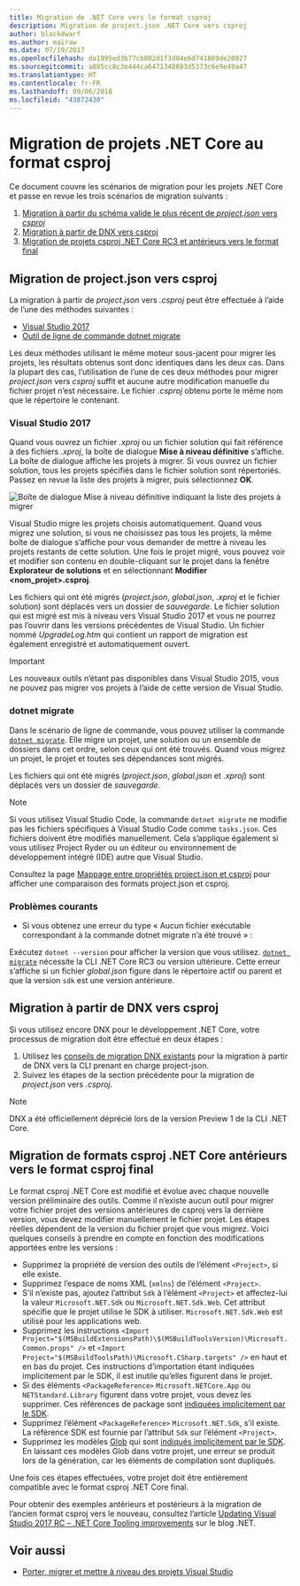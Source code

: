 ```yaml
---
title: Migration de .NET Core vers le format csproj
description: Migration de project.json .NET Core vers csproj
author: blackdwarf
ms.author: mairaw
ms.date: 07/19/2017
ms.openlocfilehash: da1995ed3b77cb802d1f3d04e6d741809de20927
ms.sourcegitcommit: a885cc8c3e444ca6471348893d5373c6e9e49a47
ms.translationtype: HT
ms.contentlocale: fr-FR
ms.lasthandoff: 09/06/2018
ms.locfileid: "43872430"
---
```

# <a name="migrating-net-core-projects-to-the-csproj-format"></a>Migration de projets .NET Core au format csproj

Ce document couvre les scénarios de migration pour les projets .NET Core et passe en revue les trois scénarios de migration suivants :

1. [Migration à partir du schéma valide le plus récent de *project.json* vers *csproj*](#migration-from-projectjson-to-csproj)
2. [Migration à partir de DNX vers csproj](#migration-from-dnx-to-csproj)
3. [Migration de projets csproj .NET Core RC3 et antérieurs vers le format final](#migration-from-earlier-net-core-csproj-formats-to-rtm-csproj)

## <a name="migration-from-projectjson-to-csproj"></a>Migration de project.json vers csproj

La migration à partir de *project.json* vers *.csproj* peut être effectuée à l’aide de l’une des méthodes suivantes :

- [Visual Studio 2017](#visual-studio-2017)
- [Outil de ligne de commande dotnet migrate](#dotnet-migrate)

Les deux méthodes utilisant le même moteur sous-jacent pour migrer les projets, les résultats obtenus sont donc identiques dans les deux cas. Dans la plupart des cas, l’utilisation de l’une de ces deux méthodes pour migrer *project.json* vers *csproj* suffit et aucune autre modification manuelle du fichier projet n’est nécessaire. Le fichier *.csproj* obtenu porte le même nom que le répertoire le contenant.

### <a name="visual-studio-2017"></a>Visual Studio 2017

Quand vous ouvrez un fichier *.xproj* ou un fichier solution qui fait référence à des fichiers *.xproj*, la boîte de dialogue **Mise à niveau définitive** s’affiche. La boîte de dialogue affiche les projets à migrer.
Si vous ouvrez un fichier solution, tous les projets spécifiés dans le fichier solution sont répertoriés. Passez en revue la liste des projets à migrer, puis sélectionnez **OK**.

![Boîte de dialogue Mise à niveau définitive indiquant la liste des projets à migrer](media/one-way-upgrade.jpg)

Visual Studio migre les projets choisis automatiquement. Quand vous migrez une solution, si vous ne choisissez pas tous les projets, la même boîte de dialogue s’affiche pour vous demander de mettre à niveau les projets restants de cette solution. Une fois le projet migré, vous pouvez voir et modifier son contenu en double-cliquant sur le projet dans la fenêtre **Explorateur de solutions** et en sélectionnant **Modifier \<nom_projet>.csproj**.

Les fichiers qui ont été migrés (*project.json*, *global.json*, *.xproj* et le fichier solution) sont déplacés vers un dossier de *sauvegarde*. Le fichier solution qui est migré est mis à niveau vers Visual Studio 2017 et vous ne pourrez pas l’ouvrir dans les versions précédentes de Visual Studio.
Un fichier nommé *UpgradeLog.htm* qui contient un rapport de migration est également enregistré et automatiquement ouvert.

> [!IMPORTANT]
> Les nouveaux outils n’étant pas disponibles dans Visual Studio 2015, vous ne pouvez pas migrer vos projets à l’aide de cette version de Visual Studio.

### <a name="dotnet-migrate"></a>dotnet migrate

Dans le scénario de ligne de commande, vous pouvez utiliser la commande [`dotnet migrate`](../tools/dotnet-migrate.md). Elle migre un projet, une solution ou un ensemble de dossiers dans cet ordre, selon ceux qui ont été trouvés.
Quand vous migrez un projet, le projet et toutes ses dépendances sont migrés.

Les fichiers qui ont été migrés (*project.json*, *global.json* et *.xproj*) sont déplacés vers un dossier de *sauvegarde*.

> [!NOTE]
> Si vous utilisez Visual Studio Code, la commande `dotnet migrate` ne modifie pas les fichiers spécifiques à Visual Studio Code comme `tasks.json`. Ces fichiers doivent être modifiés manuellement.
> Cela s’applique également si vous utilisez Project Ryder ou un éditeur ou environnement de développement intégré (IDE) autre que Visual Studio.

Consultez la page [Mappage entre propriétés project.json et csproj](../tools/project-json-to-csproj.md) pour afficher une comparaison des formats project.json et csproj.

### <a name="common-issues"></a>Problèmes courants

- Si vous obtenez une erreur du type « Aucun fichier exécutable correspondant à la commande dotnet migrate n’a été trouvé » :

Exécutez `dotnet --version` pour afficher la version que vous utilisez. [`dotnet migrate`](../tools/dotnet-migrate.md) nécessite la CLI .NET Core RC3 ou version ultérieure.
Cette erreur s’affiche si un fichier *global.json* figure dans le répertoire actif ou parent et que la version `sdk` est une version antérieure.

## <a name="migration-from-dnx-to-csproj"></a>Migration à partir de DNX vers csproj

Si vous utilisez encore DNX pour le développement .NET Core, votre processus de migration doit être effectué en deux étapes :

1. Utilisez les [conseils de migration DNX existants](from-dnx.md) pour la migration à partir de DNX vers la CLI prenant en charge project-json.
2. Suivez les étapes de la section précédente pour la migration de *project.json* vers *.csproj*.  

> [!NOTE]
> DNX a été officiellement déprécié lors de la version Preview 1 de la CLI .NET Core.

## <a name="migration-from-earlier-net-core-csproj-formats-to-rtm-csproj"></a>Migration de formats csproj .NET Core antérieurs vers le format csproj final

Le format csproj .NET Core est modifié et évolue avec chaque nouvelle version préliminaire des outils. Comme il n’existe aucun outil pour migrer votre fichier projet des versions antérieures de csproj vers la dernière version, vous devez modifier manuellement le fichier projet. Les étapes réelles dépendent de la version du fichier projet que vous migrez. Voici quelques conseils à prendre en compte en fonction des modifications apportées entre les versions :

* Supprimez la propriété de version des outils de l’élément `<Project>`, si elle existe.
* Supprimez l’espace de noms XML (`xmlns`) de l’élément `<Project>`.
* S’il n’existe pas, ajoutez l’attribut `Sdk` à l’élément `<Project>` et affectez-lui la valeur `Microsoft.NET.Sdk` ou `Microsoft.NET.Sdk.Web`. Cet attribut spécifie que le projet utilise le SDK à utiliser. `Microsoft.NET.Sdk.Web` est utilisé pour les applications web.
* Supprimez les instructions `<Import Project="$(MSBuildExtensionsPath)\$(MSBuildToolsVersion)\Microsoft.Common.props" />` et `<Import Project="$(MSBuildToolsPath)\Microsoft.CSharp.targets" />` en haut et en bas du projet. Ces instructions d’importation étant indiquées implicitement par le SDK, il est inutile qu’elles figurent dans le projet.
* Si des éléments `<PackageReference>` `Microsoft.NETCore.App` ou `NETStandard.Library` figurent dans votre projet, vous devez les supprimer. Ces références de package sont [indiquées implicitement par le SDK](https://aka.ms/sdkimplicitrefs).
* Supprimez l’élément `<PackageReference>` `Microsoft.NET.Sdk`, s’il existe. La référence SDK est fournie par l’attribut `Sdk` sur l’élément `<Project>`.
* Supprimez les modèles [Glob](https://en.wikipedia.org/wiki/Glob_(programming)) qui sont [indiqués implicitement par le SDK](../tools/csproj.md#default-compilation-includes-in-net-core-projects). En laissant ces modèles Glob dans votre projet, une erreur se produit lors de la génération, car les éléments de compilation sont dupliqués.

Une fois ces étapes effectuées, votre projet doit être entièrement compatible avec le format csproj .NET Core final.

Pour obtenir des exemples antérieurs et postérieurs à la migration de l’ancien format csproj vers le nouveau, consultez l’article [Updating Visual Studio 2017 RC – .NET Core Tooling improvements](https://blogs.msdn.microsoft.com/dotnet/2016/12/12/updating-visual-studio-2017-rc-net-core-tooling-improvements/) sur le blog .NET.

## <a name="see-also"></a>Voir aussi

- [Porter, migrer et mettre à niveau des projets Visual Studio](/visualstudio/porting/port-migrate-and-upgrade-visual-studio-projects)

